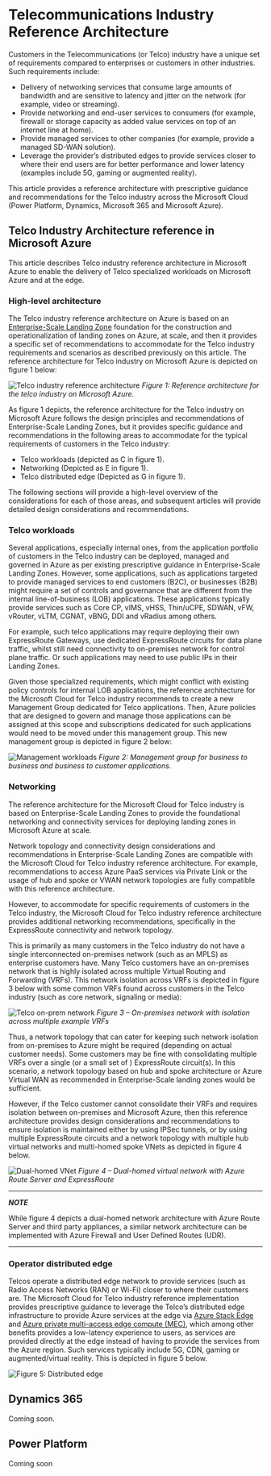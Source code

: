 # Telecommunications Industry Reference Architecture

Customers in the Telecommunications (or Telco) industry have a unique set of requirements compared to enterprises or customers in other industries. Such requirements include:

* Delivery of networking services that consume large amounts of bandwidth and are sensitive to latency and jitter on the network (for example, video or streaming).
* Provide networking and end-user services to consumers (for example, firewall or storage capacity as added value services on top of an internet line at home).
* Provide managed services to other companies (for example, provide a managed SD-WAN solution).
* Leverage the provider’s distributed edges to provide services closer to where their end users are for better performance and lower latency (examples include 5G, gaming or augmented reality).

This article provides a reference architecture with prescriptive guidance and recommendations for the Telco industry across the Microsoft Cloud (Power Platform, Dynamics, Microsoft 365 and Microsoft Azure).

## Telco Industry Architecture reference in Microsoft Azure

This article describes Telco industry reference architecture in Microsoft Azure to enable the delivery of Telco specialized workloads on Microsoft Azure and at the edge.

### High-level architecture

The Telco industry reference architecture on Azure is based on an [Enterprise-Scale Landing Zone](https://docs.microsoft.com/en-us/azure/cloud-adoption-framework/ready/enterprise-scale/architecture) foundation for the construction and operationalization of landing zones on Azure, at scale, and then it provides a specific set of recommendations to accommodate for the Telco industry requirements and scenarios as described previously on this article. The reference architecture for Telco industry on Microsoft Azure is depicted on figure 1 below:

![Telco industry reference architecture](./docs/telco-industry-reference-architecture.png)
_Figure 1: Reference architecture for the telco industry on Microsoft Azure._

As figure 1 depicts, the reference architecture for the Telco industry on Microsoft Azure follows the design principles and recommendations of Enterprise-Scale Landing Zones, but it provides specific guidance and recommendations in the following areas to accommodate for the typical requirements of customers in the Telco industry:

* Telco workloads (depicted as C in figure 1).
* Networking (Depicted as E in figure 1).
* Telco distributed edge (Depicted as G in figure 1).

The following sections will provide a high-level overview of the considerations for each of those areas, and subsequent articles will provide detailed design considerations and recommendations.

### Telco workloads

Several applications, especially internal ones, from the application portfolio of customers in the Telco industry can be deployed, managed and governed in Azure as per existing prescriptive guidance in Enterprise-Scale Landing Zones. However, some applications, such as applications targeted to provide managed services to end customers (B2C), or businesses (B2B) might require a set of controls and governance that are different from the internal line-of-business (LOB) applications. These applications typically provide services such as Core CP, vIMS, vHSS, Thin/uCPE, SDWAN, vFW, vRouter, vLTM, CGNAT, vBNG, DDI and vRadius among others.

For example, such telco applications may require deploying their own ExpressRoute Gateways, use dedicated ExpressRoute circuits for data plane traffic, whilst still need connectivity to on-premises network for control plane traffic. Or such applications may need to use public IPs in their Landing Zones.

Given those specialized requirements, which might conflict with existing policy controls for internal LOB applications, the reference architecture for the Microsoft Cloud for Telco industry recommends to create a new Management Group dedicated for Telco applications. Then, Azure policies that are designed to govern and manage those applications can be assigned at this scope and subscriptions dedicated for such applications would need to be moved under this management group. This new management group is depicted in figure 2 below:

![Management workloads](./docs/management-group-telco.png)
_Figure 2: Management group for business to business and business to customer applications._

### Networking

The reference architecture for the Microsoft Cloud for Telco industry is based on Enterprise-Scale Landing Zones to provide the foundational networking and connectivity services for deploying landing zones in Microsoft Azure at scale.

Network topology and connectivity design considerations and recommendations in Enterprise-Scale Landing Zones are compatible with the Microsoft Cloud for Telco industry reference architecture. For example, recommendations to access Azure PaaS services via Private Link or the usage of hub and spoke or VWAN network topologies are fully compatible with this reference architecture.

However, to accommodate for specific requirements of customers in the Telco industry, the Microsoft Cloud for Telco industry reference architecture provides additional networking recommendations, specifically in the ExpressRoute connectivity and network topology.

This is primarily as many customers in the Telco industry do not have a single interconnected on-premises network (such as an MPLS) as enterprise customers have. Many Telco customers have an on-premises network that is highly isolated across multiple Virtual Routing and Forwarding (VRFs). This network isolation across VRFs is depicted in figure 3 below with some common VRFs found across customers in the Telco industry (such as core network, signaling or media):

![Telco on-prem network](./docs/telco-onprem.png)
_Figure 3 – On-premises network with isolation across multiple example VRFs_

Thus, a network topology that can cater for keeping such network isolation from on-premises to Azure might be required (depending on actual customer needs). Some customers may be fine with consolidating multiple VRFs over a single (or a small set of ) ExpressRoute circuit(s). In this scenario, a network topology based on hub and spoke architecture or Azure Virtual WAN as recommended in Enterprise-Scale landing zones would be sufficient.

However, if the Telco customer cannot consolidate their VRFs and requires isolation between on-premises and Microsoft Azure, then this reference architecture provides design considerations and recommendations to ensure isolation is maintained either by using IPSec tunnels, or by using multiple ExpressRoute circuits and a network topology with multiple hub virtual networks and multi-homed spoke VNets as depicted in figure 4 below.

![Dual-homed VNet](./docs/dual-homed-topology-expressroute.png)
_Figure 4 – Dual-homed virtual network with Azure Route Server and ExpressRoute_

---
***NOTE***

While figure 4 depicts a dual-homed network architecture with Azure Route Server and third party appliances, a similar network architecture can be implemented with Azure Firewall and User Defined Routes (UDR).

---

### Operator distributed edge

Telcos operate a distributed edge network to provide services (such as Radio Access Networks (RAN) or Wi-Fi) closer to where their customers are. The Microsoft Cloud for Telco industry reference implementation provides prescriptive guidance to leverage the Telco’s distributed edge infrastructure to provide Azure services at the edge via [Azure Stack Edge](https://docs.microsoft.com/en-us/azure/databox-online/) and [Azure private multi-access edge compute (MEC)](https://docs.microsoft.com/en-us/azure/private-multi-access-edge-compute-mec/overview), which among other benefits provides a low-latency experience to users, as services are provided directly at the edge instead of having to provide the services from the Azure region. Such services typically include 5G, CDN, gaming or augmented/virtual reality. This is depicted in figure 5 below.

![Figure 5: Distributed edge](./docs/telco-industry-edge.png)

## Dynamics 365

Coming soon.

## Power Platform

Coming soon
